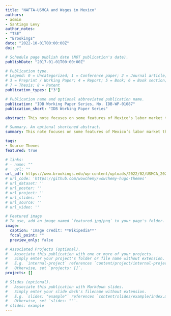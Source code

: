 ```yaml
---
title: "NAFTA-USMCA and Wages in Mexico"
authors:
- admin
- Santiago Levy
author_notes:
- "TSE"
- "Brookings"
date: "2022-10-01T00:00:00Z"
doi: ""

# Schedule page publish date (NOT publication's date).
publishDate: "2017-01-01T00:00:00Z"

# Publication type.
# Legend: 0 = Uncategorized; 1 = Conference paper; 2 = Journal article;
# 3 = Preprint / Working Paper; 4 = Report; 5 = Book; 6 = Book section;
# 7 = Thesis; 8 = Patent
publication_types: ["3"]

# Publication name and optional abbreviated publication name.
publication: "IDB Working Paper Series, No. IDB-WP-01087"
publication_short: "IDB Working Paper Series"

abstract: This note focuses on some features of Mexico's labor market that, in our view, are crucial to understand the effects of NAFTA-USMCA on wage in Mexico. In our assessment we find that: 

# Summary. An optional shortened abstract.
summary: This note focuses on some features of Mexico’s labor market that, in our view, are crucial to understand the effects of NAFTA-USMCA on wage in Mexico.

tags:
- Source Themes
featured: true

# links: 
# - name: ""
#   url: ""
url_pdf: https://www.brookings.edu/wp-content/uploads/2022/02/USMCA_2022_Report.pdf
# url_code: 'https://github.com/wowchemy/wowchemy-hugo-themes'
# url_dataset: ''
# url_poster: ''
# url_project: ''
# url_slides: ''
# url_source: ''
# url_video: ''

# Featured image
# To use, add an image named `featured.jpg/png` to your page's folder. 
image:
  caption: 'Image credit: **Wikipedia**'
  focal_point: ""
  preview_only: false

# Associated Projects (optional).
#   Associate this publication with one or more of your projects.
#   Simply enter your project's folder or file name without extension.
#   E.g. `internal-project` references `content/project/internal-project/index.md`.
#   Otherwise, set `projects: []`.
projects: []

# Slides (optional).
#   Associate this publication with Markdown slides.
#   Simply enter your slide deck's filename without extension.
#   E.g. `slides: "example"` references `content/slides/example/index.md`.
#   Otherwise, set `slides: ""`.
# slides: example
---
```




